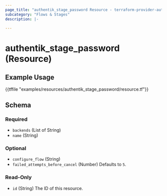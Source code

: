 ```yaml
---
page_title: "authentik_stage_password Resource - terraform-provider-authentik"
subcategory: "Flows & Stages"
description: |-
  
---
```


# authentik_stage_password (Resource)



## Example Usage

{{tffile "examples/resources/authentik_stage_password/resource.tf"}}

<!-- schema generated by tfplugindocs -->
## Schema

### Required

- `backends` (List of String)
- `name` (String)

### Optional

- `configure_flow` (String)
- `failed_attempts_before_cancel` (Number) Defaults to `5`.

### Read-Only

- `id` (String) The ID of this resource.


